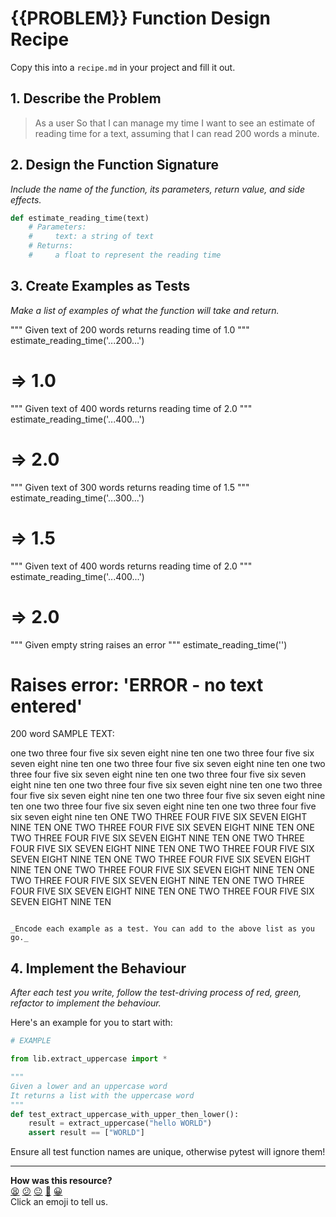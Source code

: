 # {{PROBLEM}} Function Design Recipe

Copy this into a `recipe.md` in your project and fill it out.

## 1. Describe the Problem

> As a user
> So that I can manage my time
> I want to see an estimate of reading time for a text, assuming that I can read 200 words a minute.

## 2. Design the Function Signature

_Include the name of the function, its parameters, return value, and side effects._

```python
def estimate_reading_time(text)
    # Parameters: 
    #     text: a string of text
    # Returns:
    #     a float to represent the reading time

```

## 3. Create Examples as Tests

_Make a list of examples of what the function will take and return._

"""
Given text of 200 words
returns reading time of 1.0
"""
estimate_reading_time('...200...') 
# => 1.0

"""
Given text of 400 words
returns reading time of 2.0
"""
estimate_reading_time('...400...') 
# => 2.0

"""
Given text of 300 words
returns reading time of 1.5
"""
estimate_reading_time('...300...') 
# => 1.5

"""
Given text of 400 words
returns reading time of 2.0
"""
estimate_reading_time('...400...') 
# => 2.0

"""
Given empty string
raises an error
"""
estimate_reading_time('') 
# Raises error: 'ERROR - no text entered'

200 word SAMPLE TEXT:

one two three four five six seven eight nine ten
one two three four five six seven eight nine ten
one two three four five six seven eight nine ten
one two three four five six seven eight nine ten
one two three four five six seven eight nine ten
one two three four five six seven eight nine ten
one two three four five six seven eight nine ten
one two three four five six seven eight nine ten
one two three four five six seven eight nine ten
one two three four five six seven eight nine ten
ONE TWO THREE FOUR FIVE SIX SEVEN EIGHT NINE TEN
ONE TWO THREE FOUR FIVE SIX SEVEN EIGHT NINE TEN
ONE TWO THREE FOUR FIVE SIX SEVEN EIGHT NINE TEN
ONE TWO THREE FOUR FIVE SIX SEVEN EIGHT NINE TEN
ONE TWO THREE FOUR FIVE SIX SEVEN EIGHT NINE TEN
ONE TWO THREE FOUR FIVE SIX SEVEN EIGHT NINE TEN
ONE TWO THREE FOUR FIVE SIX SEVEN EIGHT NINE TEN
ONE TWO THREE FOUR FIVE SIX SEVEN EIGHT NINE TEN
ONE TWO THREE FOUR FIVE SIX SEVEN EIGHT NINE TEN
ONE TWO THREE FOUR FIVE SIX SEVEN EIGHT NINE TEN

```

_Encode each example as a test. You can add to the above list as you go._
```

## 4. Implement the Behaviour

_After each test you write, follow the test-driving process of red, green, refactor to implement the behaviour._

Here's an example for you to start with:

```python
# EXAMPLE

from lib.extract_uppercase import *

"""
Given a lower and an uppercase word
It returns a list with the uppercase word
"""
def test_extract_uppercase_with_upper_then_lower():
    result = extract_uppercase("hello WORLD")
    assert result == ["WORLD"]

```

Ensure all test function names are unique, otherwise pytest will ignore them!





<!-- BEGIN GENERATED SECTION DO NOT EDIT -->

---

**How was this resource?**  
[😫](https://airtable.com/shrUJ3t7KLMqVRFKR?prefill_Repository=makersacademy%2Fgolden-square-in-python&prefill_File=resources%2Fsingle_function_recipe_template.md&prefill_Sentiment=😫) [😕](https://airtable.com/shrUJ3t7KLMqVRFKR?prefill_Repository=makersacademy%2Fgolden-square-in-python&prefill_File=resources%2Fsingle_function_recipe_template.md&prefill_Sentiment=😕) [😐](https://airtable.com/shrUJ3t7KLMqVRFKR?prefill_Repository=makersacademy%2Fgolden-square-in-python&prefill_File=resources%2Fsingle_function_recipe_template.md&prefill_Sentiment=😐) [🙂](https://airtable.com/shrUJ3t7KLMqVRFKR?prefill_Repository=makersacademy%2Fgolden-square-in-python&prefill_File=resources%2Fsingle_function_recipe_template.md&prefill_Sentiment=🙂) [😀](https://airtable.com/shrUJ3t7KLMqVRFKR?prefill_Repository=makersacademy%2Fgolden-square-in-python&prefill_File=resources%2Fsingle_function_recipe_template.md&prefill_Sentiment=😀)  
Click an emoji to tell us.

<!-- END GENERATED SECTION DO NOT EDIT -->
